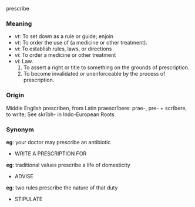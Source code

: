 prescribe
### Meaning
+ _vt_: To set down as a rule or guide; enjoin
+ _vt_: To order the use of (a medicine or other treatment).
+ _vi_: To establish rules, laws, or directions
+ _vi_: To order a medicine or other treatment
+ _vi_: Law.
   1. To assert a right or title to something on the grounds of prescription.
   2. To become invalidated or unenforceable by the process of prescription.

### Origin

Middle English prescriben, from Latin praescrībere: prae-, pre- + scrībere, to write; See skrībh- in Indo-European Roots

### Synonym

__eg__: your doctor may prescribe an antibiotic

+ WRITE A PRESCRIPTION FOR

__eg__: traditional values prescribe a life of domesticity

+ ADVISE

__eg__: two rules prescribe the nature of that duty

+ STIPULATE


